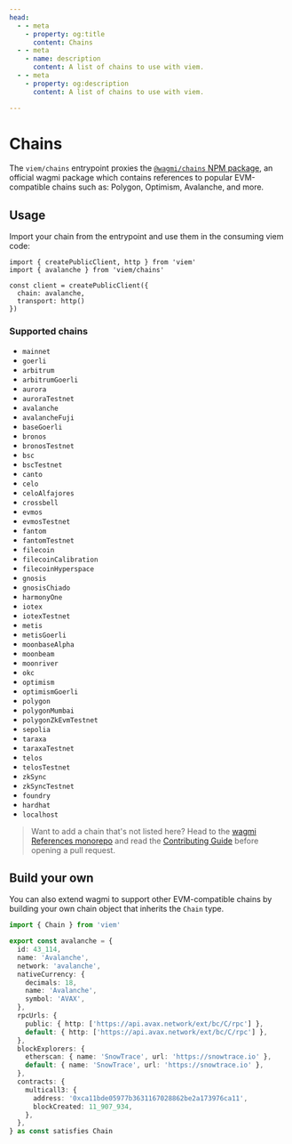 ```yaml
---
head:
  - - meta
    - property: og:title
      content: Chains
  - - meta
    - name: description
      content: A list of chains to use with viem.
  - - meta
    - property: og:description
      content: A list of chains to use with viem.

---
```


# Chains

The `viem/chains` entrypoint proxies the [`@wagmi/chains` NPM package](https://npm.im/@wagmi/chains), an official wagmi package which contains references to popular EVM-compatible chains such as: Polygon, Optimism, Avalanche, and more.

## Usage

Import your chain from the entrypoint and use them in the consuming viem code:

```tsx {2,5}
import { createPublicClient, http } from 'viem'
import { avalanche } from 'viem/chains'

const client = createPublicClient({
  chain: avalanche,
  transport: http()
})
```

### Supported chains

- `mainnet`
- `goerli`
- `arbitrum`
- `arbitrumGoerli`
- `aurora`
- `auroraTestnet`
- `avalanche`
- `avalancheFuji`
- `baseGoerli`
- `bronos`
- `bronosTestnet`
- `bsc`
- `bscTestnet`
- `canto`
- `celo`
- `celoAlfajores`
- `crossbell`
- `evmos`
- `evmosTestnet`
- `fantom`
- `fantomTestnet`
- `filecoin`
- `filecoinCalibration`
- `filecoinHyperspace`
- `gnosis`
- `gnosisChiado`
- `harmonyOne`
- `iotex`
- `iotexTestnet`
- `metis`
- `metisGoerli`
- `moonbaseAlpha`
- `moonbeam`
- `moonriver`
- `okc`
- `optimism`
- `optimismGoerli`
- `polygon`
- `polygonMumbai`
- `polygonZkEvmTestnet`
- `sepolia`
- `taraxa`
- `taraxaTestnet`
- `telos`
- `telosTestnet`
- `zkSync`
- `zkSyncTestnet`
- `foundry`
- `hardhat`
- `localhost`

> Want to add a chain that's not listed here? Head to the [wagmi References monorepo](https://github.com/wagmi-dev/references) and read the [Contributing Guide](https://github.com/wagmi-dev/references/blob/main/.github/CONTRIBUTING.md) before opening a pull request.

## Build your own

You can also extend wagmi to support other EVM-compatible chains by building your own chain object that inherits the `Chain` type.

```ts
import { Chain } from 'viem'

export const avalanche = {
  id: 43_114,
  name: 'Avalanche',
  network: 'avalanche',
  nativeCurrency: {
    decimals: 18,
    name: 'Avalanche',
    symbol: 'AVAX',
  },
  rpcUrls: {
    public: { http: ['https://api.avax.network/ext/bc/C/rpc'] },
    default: { http: ['https://api.avax.network/ext/bc/C/rpc'] },
  },
  blockExplorers: {
    etherscan: { name: 'SnowTrace', url: 'https://snowtrace.io' },
    default: { name: 'SnowTrace', url: 'https://snowtrace.io' },
  },
  contracts: {
    multicall3: {
      address: '0xca11bde05977b3631167028862be2a173976ca11',
      blockCreated: 11_907_934,
    },
  },
} as const satisfies Chain
```
